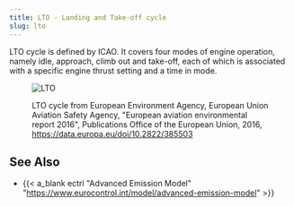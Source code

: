 ```yaml
---
title: LTO - Landing and Take-off cycle
slug: lto
---
```


LTO cycle is defined by ICAO.
It covers four modes of engine operation, namely idle, approach, climb out
and take-off, each of which is associated with a specific engine thrust setting
and a time in mode.

<figure>

![LTO](/images/lto-cycle_eea.png)

<figcaption>LTO cycle from European Environment Agency, European Union Aviation Safety Agency, "European aviation environmental report 2016", Publications Office of the European Union, 2016, <a href="https://data.europa.eu/doi/10.2822/385503">https://data.europa.eu/doi/10.2822/385503</a> </figcaption>
</figure>
    

## See Also

* {{< a_blank ectrl "Advanced Emission Model" "https://www.eurocontrol.int/model/advanced-emission-model" >}}
